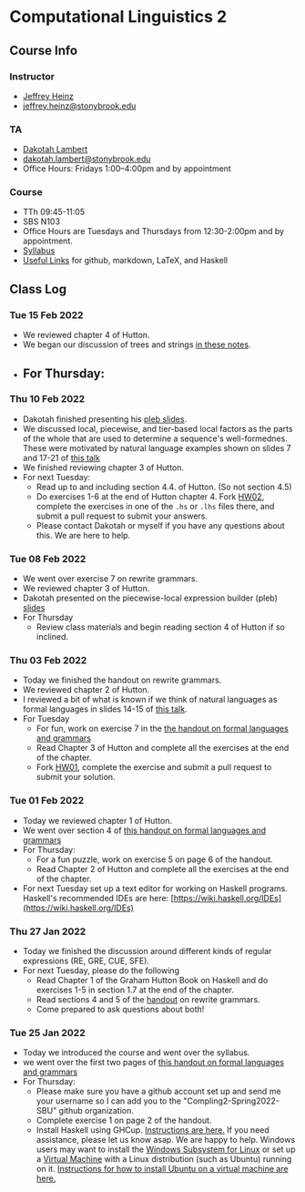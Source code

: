# Computational Linguistics 2

## Course Info

### Instructor
- [Jeffrey Heinz](https://jeffreyheinz.net) 
- jeffrey.heinz@stonybrook.edu 

### TA
- [Dakotah Lambert](https://vvulpes0.github.io/) 
- dakotah.lambert@stonybrook.edu
- Office Hours: Fridays 1:00–4:00pm and by appointment

### Course
- TTh 09:45-11:05
- SBS N103
- Office Hours are Tuesdays and Thursdays from 12:30-2:00pm and by appointment.
- [Syllabus](syllabus-compling2-LIN637-22S-Heinz.pdf)
- [Useful Links](UsefulLinks.md) for github, markdown, LaTeX, and Haskell

## Class Log

### Tue 15 Feb 2022

- We reviewed chapter 4 of Hutton.
- We began our discussion of trees and strings [in these notes](main/chap01-02.pdf).
- For Thursday:
  - 

### Thu 10 Feb 2022

- Dakotah finished presenting his [pleb slides](readings/pleb.pdf).
- We discussed local, piecewise, and tier-based local factors as the parts of the whole that are used to determine a sequence's well-formednes. These were motivated by natural language examples shown on slides 7 and 17-21 of [this talk](readings/oxford-typology-computation.beamer.pdf)
- We finished reviewing chapter 3 of Hutton.
- For next Tuesday:
  - Read up to and including section 4.4. of Hutton. (So not section 4.5) 
  - Do exercises 1-6 at the end of Hutton chapter 4. Fork [HW02](https://github.com/Compling2-Spring2022-SBU/HW02), complete the exercises in one of the `.hs` or `.lhs` files there, and submit a pull request to submit your answers.
  - Please contact Dakotah or myself if you have any questions about this. We are here to help. 

### Tue 08 Feb 2022

- We went over exercise 7 on rewrite grammars.
- We reviewed chapter 3 of Hutton.
- Dakotah presented on the piecewise-local expression builder (pleb) [slides](readings/pleb.pdf)
- For Thursday
  - Review class materials and begin reading section 4 of Hutton if so inclined.

### Thu 03 Feb 2022

- Today we finished the handout on rewrite grammars. 
- We reviewed chapter 2 of Hutton.
- I reviewed a bit of what is known if we think of natural languages as formal languages in slides 14-15 of [this talk](readings/umcp-cogsci-may2010.beamer.pdf).
- For Tuesday
  - For fun, work on exercise 7 in the [the handout on formal
  languages and grammars](readings/rewrite-grammars.pdf)
  - Read Chapter 3 of Hutton and complete all the exercises at the end
    of the chapter.
  - Fork [HW01](https://github.com/Compling2-Spring2022-SBU/HW01), complete the exercise and submit a pull request to submit your solution.

### Tue 01 Feb 2022

- Today we reviewed chapter 1 of Hutton.
- We went over section 4 of [this handout on formal
  languages and grammars](readings/rewrite-grammars.pdf)
- For Thursday:
  - For a fun puzzle, work on exercise 5 on page 6 of the handout. 
  - Read Chapter 2 of Hutton and complete all the exercises at the end
    of the chapter.
- For next Tuesday set up a text editor for working on Haskell programs. Haskell's recommended IDEs are here: [https://wiki.haskell.org/IDEs](https://wiki.haskell.org/IDEs)

### Thu 27 Jan 2022

- Today we finished the discussion around different kinds of regular
  expressions (RE, GRE, CUE, SFE).
- For next Tuesday, please do the following
  - Read Chapter 1 of the Graham Hutton Book on Haskell and do
    exercises 1-5 in section 1.7 at the end of the chapter.
  - Read sections 4 and 5 of the
    [handout](readings/rewrite-grammars.pdf) on rewrite grammars.
  - Come prepared to ask questions about both!

### Tue 25 Jan 2022

- Today we introduced the course and went over the syllabus.
- we went over the first two pages of [this handout on formal
  languages and grammars](readings/rewrite-grammars.pdf)
- For Thursday:
  - Please make sure you have a github account set up and send me your
    username so I can add you to the "Compling2-Spring2022-SBU" github
    organization.
  - Complete exercise 1 on page 2 of the handout. 
  - Install Haskell using GHCup. [Instructions are
    here.](https://www.haskell.org/ghcup/) If you need assistance,
    please let us know asap. We are happy to help. Windows users may
    want to install the [Windows Subsystem for
    Linux](https://docs.microsoft.com/en-us/windows/wsl/) or set up a
    [Virtual Machine](https://www.virtualbox.org/) with a Linux
    distribution (such as Ubuntu) running on it. [Instructions for how
    to install Ubuntu on a virtual machine are
    here.](https://ubuntu.com/tutorials/how-to-run-ubuntu-desktop-on-a-virtual-machine-using-virtualbox#1-overview)
 
